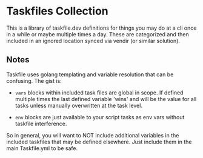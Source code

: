 # Taskfiles Collection

This is a library of taskfile.dev definitions for things you may do at a cli once in a while or maybe multiple times a day. These are categorized and then included in an ignored location synced via vendir (or similar solution).

## Notes

Taskfile uses golang templating and variable resolution that can be confusing. The gist is:

- `vars` blocks within included task files are global in scope. If defined multiple times the last defined variable 'wins' and will be the value for all tasks unless manually overwritten at the task level.

- `env` blocks are just available to your script tasks as env vars without taskfile interference.

So in general, you will want to NOT include additional variables in the included taskfiles that may be defined elsewhere. Just include them in the main Taskfile.yml to be safe.
